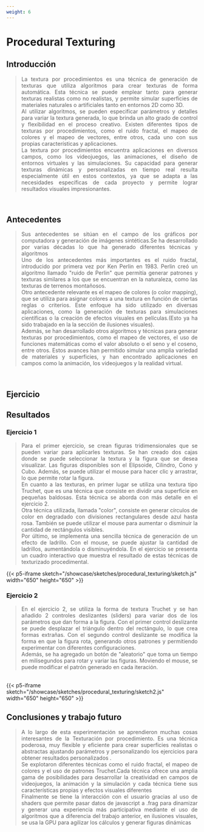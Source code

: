 ```yaml
---
weight: 6
---
```


# Procedural Texturing
## Introducción 
<blockquote>
<p style = 'text-align: justify;'>
La textura por procedimientos es una técnica de generación de texturas que utiliza algoritmos para crear texturas de forma automática. Esta técnica se puede emplear tanto para generar texturas realistas como no realistas, y permite simular superficies de materiales naturales o artificiales tanto en entornos 2D como 3D.
<br>
Al utilizar algoritmos, se pueden especificar parámetros y detalles para variar la textura generada, lo que brinda un alto grado de control y flexibilidad en el proceso creativo. Existen diferentes tipos de texturas por procedimientos, como el ruido fractal, el mapeo de colores y el mapeo de vectores, entre otros, cada uno con sus propias características y aplicaciones.
<br>
La textura por procedimientos encuentra aplicaciones en diversos campos, como los videojuegos, las animaciones, el diseño de entornos virtuales y las simulaciones. Su capacidad para generar texturas dinámicas y personalizadas en tiempo real resulta especialmente útil en estos contextos, ya que se adapta a las necesidades específicas de cada proyecto y permite lograr resultados visuales impresionantes.
</p>
</blockquote>
<br>

 
## Antecedentes
<blockquote>
<p style = 'text-align: justify;'>
Sus antecedentes se sitúan en el campo de los gráficos por computadora y generación de imágenes sintéticas.Se ha desarrollado por varias décadas  lo que ha generado diferentes técnicas y algoritmos
<br>
Uno de los antecedentes más importantes es el ruido fractal, introducido por primera vez por Ken Perlin en 1983. Perlin creó un algoritmo llamado "ruido de Perlin" que permitía generar patrones y texturas similares a los que se encuentran en la naturaleza, como las texturas de terrenos montañosos.
<br>
Otro antecedente relevante es el mapeo de colores (o color mapping), que se utiliza para asignar colores a una textura en función de ciertas reglas o criterios. Este enfoque ha sido utilizado en diversas aplicaciones, como la generación de texturas para simulaciones científicas o la creación de efectos visuales en películas.(Esto ya ha sido trabajado en la la sección de ilusiones visuales).
<br>
Además, se han desarrollado otros algoritmos y técnicas para generar texturas por procedimientos, como el mapeo de vectores, el uso de funciones matemáticas como el valor absoluto o el seno y el coseno, entre otros. Estos avances han permitido simular una amplia variedad de materiales y superficies, y han encontrado aplicaciones en campos como la animación, los videojuegos y la realidad virtual.
</p>
</blockquote>
<br>

## Ejercicio 
## Resultados
### Ejercicio 1

<blockquote>
<p style = 'text-align: justify;'>
Para el primer ejercicio, se crean figuras tridimensionales que se pueden variar para aplicarles texturas. Se han creado dos cajas donde se puede seleccionar la textura y la figura que se desea visualizar. Las figuras disponibles son el Elipsoide, Cilindro, Cono y Cubo. Además, se puede utilizar el mouse para hacer clic y arrastrar, lo que permite rotar la figura.
<br>
En cuanto a las texturas, en primer lugar se utiliza una textura tipo Truchet, que es una técnica que consiste en dividir una superficie en pequeñas baldosas. Esta técnica se aborda con más detalle en el ejercicio 2.
<br>
Otra técnica utilizada, llamada "color", consiste en generar círculos de color en degradado con divisiones rectangulares desde azul hasta rosa. También se puede utilizar el mouse para aumentar o disminuir la cantidad de rectángulos visibles. 
<br>
Por último, se implementa una sencilla técnica de generación de un efecto de ladrillo. Con el mouse, se puede ajustar la cantidad de ladrillos, aumentándola o disminuyéndola.
En el ejercicio se presenta un cuadro interactivo que muestra el resultado de estas técnicas de texturizado procedimental.
</p>
</blockquote>


{{< p5-iframe sketch="/showcase/sketches/procedural_texturing/sketch.js" width="650" height="650" >}}


### Ejercicio 2
<blockquote>
<p style = 'text-align: justify;'>
En el ejercicio 2, se utiliza la forma de textura Truchet y se han añadido 2 controles deslizantes (sliders) para variar dos de los parámetros que dan forma a la figura. Con el primer control deslizante se puede desplazar el triángulo dentro del rectángulo, lo que crea formas extrañas. Con el segundo control deslizante se modifica la forma en que la figura rota, generando otros patrones y permitiendo experimentar con diferentes configuraciones. 
<br>
Además, se ha agregado un botón de "aleatorio" que toma un tiempo en milisegundos para rotar y variar las figuras. Moviendo el mouse, se puede modificar el patrón generado en cada iteración.

</p>
</blockquote>
<br>
{{< p5-iframe sketch="/showcase/sketches/procedural_texturing/sketch2.js" width="650" height="650" >}}


## Conclusiones y trabajo futuro

<blockquote>
<p style = 'text-align: justify;'>
A lo largo de esta experimentación  se aprendieron muchas cosas interesantes de la Texturación por procedimiento. Es una técnica poderosa, muy flexible y eficiente para crear superficies realistas o abstractas ajustando parámetros y personalizando los ejercicios para obtener resultados personalizados .
<br>
Se explotaron diferentes técnicas como el ruido fractal, el mapeo de colores y el uso de patrones Truchet.Cada técnica  ofrece una amplia gama de posibilidades para desarrollar la creatividad en campos de videojuegos, la animación y la simulación y cada técnica tiene sus características propias y efectos visuales diferentes 
<br>
Finalmente se tiene la interacción con el usuario gracias al uso de shaders que permite pasar datos de javascript a .frag para dinamizar y generar una experiencia más participativa mediante el uso de algoritmos que a diferencia del trabajo anterior, en ilusiones visuales, se usa la GPU para agilizar los cálculos y generar figuras dinámicas 



